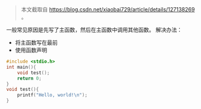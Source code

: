 > 本文截取自 https://blog.csdn.net/xiaobai729/article/details/127138269 。

一般常见原因是先写了主函数，然后在主函数中调用其他函数。
解决办法：
- 将主函数写在最前
- 使用函数声明

```c
#include <stdio.h>
int main(){
    void test();
    return 0;
}
void test(){
    printf("Hello, world!\n");
}
``` 